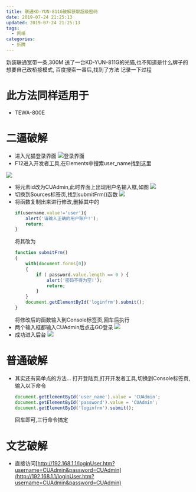 ```yaml
---
title: 联通KD-YUN-811G破解获取超级密码
date: 2019-07-24 21:25:13
updated: 2019-07-24 21:25:13
tags:
  - 网络
categories:
  - 折腾
---
```

新装联通宽带一条,300M
送了一台KD-YUN-811G的光猫,也不知道是什么牌子的
想要自己改桥接模式,
百度搜索一番后,找到了方法
记录一下过程
# 此方法同样适用于 
- TEWA-800E

  
# 二逼破解
- 进入光猫登录界面
  ![登录界面](https://up.sowevo.com/img/20190724214706.png)
- F12进入开发者工具,在Elements中搜索user_name找到这里
<!-- more -->
  ![](https://up.sowevo.com/img/20190724214835.png)
- 将元素id改为CUAdmin,此时界面上出现用户名输入框,如图
  ![](https://up.sowevo.com/img/20190724215127.png)
- 切换到Sources标签页,找到submitFrm()函数
  ![](https://up.sowevo.com/img/20190724215618.png)
- 将函数复制出来进行修改,删掉其中的
  ```javascript
  if(username.value!='user'){
      alert('请输入正确的用户账户!');
      return;
  }
  ```
  将其改为
  ```Javascript
  function submitFrm()
  {
      with(document.forms[0])
      {
          if ( password.value.length == 0 ) {
              alert('密码不得为空!');
              return;
          }
      }
      document.getElementById('loginfrm').submit();
  }
  ```
  将修改后的函数输入到Console标签页,回车后执行
- 两个输入框都输入CUAdmin后点击GO登录
  ![](https://up.sowevo.com/img/20190724220620.png)
- 成功进入后台
  ![](https://up.sowevo.com/img/20190724220828.png)

# 普通破解
- 其实还有简单点的方法...
  打开登陆页,打开开发者工具,切换到Console标签页,输入以下命令
  ```Javascript
  document.getElementById('user_name').value = 'CUAdmin'; 
  document.getElementById('password').value = 'CUAdmin'; 
  document.getElementById('loginfrm').submit();
  ```
  回车即可,三行命令搞定
  
# 文艺破解
- 直接访问[http://192.168.1.1/loginUser.htm?username=CUAdmin&password=CUAdmin](http://192.168.1.1/loginUser.htm?username=CUAdmin&password=CUAdmin)

